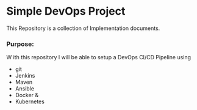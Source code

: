 # Simple DevOps Project

This Repository is a collection of Implementation documents. 

### Purpose:
W ith this repository I will be able to setup a DevOps CI/CD Pipeline using
- git
- Jenkins
- Maven
- Ansible
- Docker &
- Kubernetes

